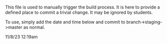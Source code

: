 This file is used to manually trigger the build process.  It is here to provide
a defined place to commit a trivial change.  It may be ignored by students.

To use, simply add the date and time below and commit to branch->staging->master
as normal.

11/8/23 12:19am
